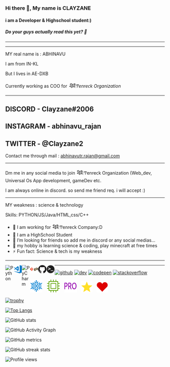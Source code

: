 ### Hi there 👋, My name  is CLAYZANE
#### i am a Developer & Highschool student:)
##### Do your guys actually read this yet? 🤔
----------------------------------------------------------------------


-----------------------------------------------------------------------------------------------------------------------------
MY real name is : ABHINAVU

I am from IN-KL

But I lives in AE-DXB

Currently working as COO for *𒈞Ͳenreᴄk Organization*

----------------------------------------------------------------------------------------------------------------------------
DISCORD - Clayzane#2006
----------------------------------------------------------------------------------------------------------------------------
INSTAGRAM - abhinavu_rajan
----------------------------------------------------------------------------------------------------------------------------
TWITTER - @Clayzane2
----------------------------------------------------------------------------------------------------------------------------
Contact me through mail : abhinavutr.rajan@gmail.com

-----------------------------------------------------------------------------------------------------------------------------
Dm me in any social media to join 𒈞Ͳenreᴄk Organization (Web_dev, Universal Os App development, gameDev etc.

I am always online in discord. so send me friend req. i will accept :)

-----------------------------------------------------------------------------------------------------------------------------


MY weakness : science & technology 

Skills: PYTHON/JS/Java/HTML,css/C++

- 🔭 I am working for 𒈞Ͳenreᴄk Company:D
- 🌱 I am a HighSchool Student
- 🤔 I’m looking for friends so add me in discord or any social medias...
- 💬 my hobby is learning science & coding, play minecraft at free times
- ⚡ Fun fact: Science & tech is my weakness 
----------------------------------------------------------------------------------------------------------------------------
<img align="left" alt="Python" width="26px" src="https://files.realpython.com/media/python-logo.8eb72ea6927b.png" />
<img align="left" alt="Visual Studio Code" width="26px" src="https://raw.githubusercontent.com/github/explore/80688e429a7d4ef2fca1e82350fe8e3517d3494d/topics/visual-studio-code/visual-studio-code.png" />
<img align="left" alt="PyCharm" width="26px" src="https://upload.wikimedia.org/wikipedia/commons/thumb/a/a1/PyCharm_Logo.svg/1200px-PyCharm_Logo.svg.png" />
<img align="left" alt="Git" width="26px" src="https://raw.githubusercontent.com/github/explore/80688e429a7d4ef2fca1e82350fe8e3517d3494d/topics/git/git.png" />
<img align="left" alt="GitHub" width="26px" src="https://raw.githubusercontent.com/github/explore/78df643247d429f6cc873026c0622819ad797942/topics/github/github.png" />
<img align="left" alt="Terminal" width="26px" src="https://raw.githubusercontent.com/github/explore/80688e429a7d4ef2fca1e82350fe8e3517d3494d/topics/terminal/terminal.png" />


----------------------------------------------------------------------------------------------------------------------------

[<img src='https://cdn.jsdelivr.net/npm/simple-icons@3.0.1/icons/github.svg' alt='github' height='40'>](https://github.com/NxClayzane)  [<img src='https://cdn.jsdelivr.net/npm/simple-icons@3.0.1/icons/dev-dot-to.svg' alt='dev' height='40'>](https://dev.to/nxclayzane)  [<img src='https://cdn.jsdelivr.net/npm/simple-icons@3.0.1/icons/codepen.svg' alt='codepen' height='40'>](https://codepen.io/nxclayzane)  [<img src='https://cdn.jsdelivr.net/npm/simple-icons@3.0.1/icons/stackoverflow.svg' alt='stackoverflow' height='40'>](https://stackoverflow.com/users/14975698/clayzane)  

<a href='https://archiveprogram.github.com/'><img src='https://raw.githubusercontent.com/acervenky/animated-github-badges/master/assets/acbadge.gif' width='40' height='40'></a> <a href='https://docs.github.com/en/developers'><img src='https://raw.githubusercontent.com/acervenky/animated-github-badges/master/assets/devbadge.gif' width='40' height='40'></a> <a href='https://github.com/pricing'><img src='https://raw.githubusercontent.com/acervenky/animated-github-badges/master/assets/pro.gif' width='40' height='40'></a> <a href='https://stars.github.com/'><img src='https://raw.githubusercontent.com/acervenky/animated-github-badges/master/assets/starbadge.gif' width='35' height='35'></a> <a href='https://docs.github.com/en/github/supporting-the-open-source-community-with-github-sponsors'><img src='https://raw.githubusercontent.com/acervenky/animated-github-badges/master/assets/sponsorbadge.gif' width='35' height='35'></a> 

[![trophy](https://github-profile-trophy.vercel.app/?username=NxClayzane)](https://github.com/ryo-ma/github-profile-trophy)

[![Top Langs](https://github-readme-stats.vercel.app/api/top-langs/?username=NxClayzane)](https://github.com/anuraghazra/github-readme-stats)

![GitHub stats](https://github-readme-stats.vercel.app/api?username=NxClayzane&show_icons=true&count_private=true)  

![GitHub Activity Graph](https://activity-graph.herokuapp.com/graph?username=NxClayzane)  

![GitHub metrics](https://metrics.lecoq.io/NxClayzane)  

![GitHub streak stats](https://github-readme-streak-stats.herokuapp.com/?user=NxClayzane)  

![Profile views](https://gpvc.arturio.dev/NxClayzane)  
